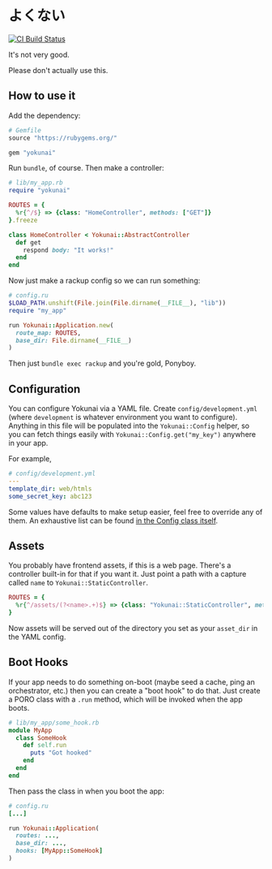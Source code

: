 # よくない

[![CI Build Status](https://ci.blackieops.com/job/alexblackie/job/yokunai/job/master/badge/icon)](https://ci.blackieops.com/job/alexblackie/job/yokunai/job/master/)

It's not very good.

Please don't actually use this.

## How to use it

Add the dependency:

```ruby
# Gemfile
source "https://rubygems.org/"

gem "yokunai"
```

Run `bundle`, of course. Then make a controller:

```ruby
# lib/my_app.rb
require "yokunai"

ROUTES = {
  %r{^/$} => {class: "HomeController", methods: ["GET"]}
}.freeze

class HomeController < Yokunai::AbstractController
  def get
    respond body: "It works!"
  end
end
```

Now just make a rackup config so we can run something:

```ruby
# config.ru
$LOAD_PATH.unshift(File.join(File.dirname(__FILE__), "lib"))
require "my_app"

run Yokunai::Application.new(
  route_map: ROUTES,
  base_dir: File.dirname(__FILE__)
)
```

Then just `bundle exec rackup` and you're gold, Ponyboy.

## Configuration

You can configure Yokunai via a YAML file. Create `config/development.yml`
(where `development` is whatever environment you want to configure). Anything in
this file will be populated into the `Yokunai::Config` helper, so you can fetch
things easily with `Yokunai::Config.get("my_key")` anywhere in your app.

For example,

```yml
# config/development.yml
---
template_dir: web/htmls
some_secret_key: abc123
```

Some values have defaults to make setup easier, feel free to override any of
them. An exhaustive list can be found [in the Config class
itself][config_defaults].

## Assets

You probably have frontend assets, if this is a web page. There's a controller
built-in for that if you want it. Just point a path with a capture called `name`
to `Yokunai::StaticController`.

```ruby
ROUTES = {
  %r{^/assets/(?<name>.+)$} => {class: "Yokunai::StaticController", methods: ["GET"]}
}
```

Now assets will be served out of the directory you set as your `asset_dir` in
the YAML config.

## Boot Hooks

If your app needs to do something on-boot (maybe seed a cache, ping an
orchestrator, etc.) then you can create a "boot hook" to do that. Just create a
PORO class with a `.run` method, which will be invoked when the app boots.

```ruby
# lib/my_app/some_hook.rb
module MyApp
  class SomeHook
    def self.run
      puts "Got hooked"
    end
  end
end
```

Then pass the class in when you boot the app:

```ruby
# config.ru
[...]

run Yokunai::Application(
  routes: ...,
  base_dir: ...,
  hooks: [MyApp::SomeHook]
)
```

[config_defaults]: ./lib/yokunai/config.rb
